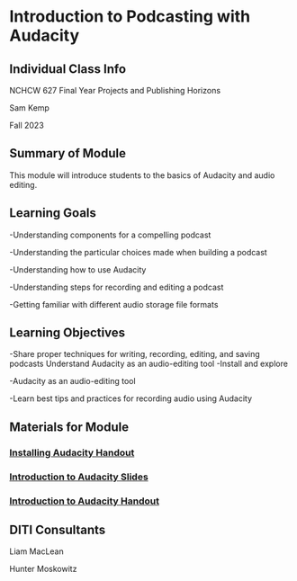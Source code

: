 # Introduction to Podcasting with Audacity

## Individual Class Info

NCHCW 627 Final Year Projects and Publishing Horizons
<br>

Sam Kemp
<br>

Fall 2023
<br>


## Summary of Module

This module will introduce students to the basics of Audacity and audio editing.

## Learning Goals

-Understanding components for a compelling podcast

-Understanding the particular choices made when building a podcast

-Understanding how to use Audacity

-Understanding steps for recording and editing a podcast

-Getting familiar with different audio storage file formats

## Learning Objectives

-Share proper techniques for writing, recording, editing, and saving podcasts Understand Audacity as an audio-editing tool
-Install and explore 

-Audacity as an audio-editing tool

-Learn best tips and practices for recording audio using Audacity 

## Materials for Module

### [Installing Audacity Handout](https://github.com/NULabNortheastern/digitalassignmentshowcase/blob/master/audio-editing_podcasting/fa23-kemp-nchcw627-audacity/handout-install_audacity.pdf)

### [Introduction to Audacity Slides](https://github.com/NULabNortheastern/digitalassignmentshowcase/blob/master/audio-editing_podcasting/fa23-kemp-nchcw627-audacity/FA23_Kemp_Audacity.pdf)

### [Introduction to Audacity Handout](https://github.com/NULabNortheastern/digitalassignmentshowcase/blob/master/audio-editing_podcasting/fa23-kemp-nchcw627-audacity/handout-intro_to_audacity.pdf)

## DITI Consultants


Liam MacLean

Hunter Moskowitz
